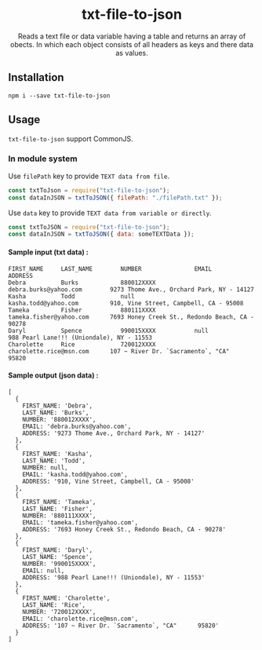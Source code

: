<h1 align="center">txt-file-to-json</h1>

<div align="center">

Reads a text file or data variable having a table and returns an array of obects. In which each object consists of all headers as keys and there data as values.

</div>

## Installation

```
npm i --save txt-file-to-json
```

## Usage

`txt-file-to-json` support CommonJS.

### In module system

Use `filePath` key to provide `TEXT data from file`.

```javascript
const txtToJson = require("txt-file-to-json");
const dataInJSON = txtToJSON({ filePath: "./filePath.txt" });
```

Use `data` key to provide `TEXT data from variable or directly`.

```javascript
const txtToJSON = require("txt-file-to-json");
const dataInJSON = txtToJSON({ data: someTEXTData });
```

#### Sample input (txt data) :

```
FIRST_NAME     LAST_NAME        NUMBER               EMAIL                        ADDRESS
Debra          Burks            880012XXXX           debra.burks@yahoo.com        9273 Thome Ave., Orchard Park, NY - 14127
Kasha          Todd             null                 kasha.todd@yahoo.com         910, Vine Street, Campbell, CA - 95008
Tameka         Fisher           880111XXXX           tameka.fisher@yahoo.com      7693 Honey Creek St., Redondo Beach, CA - 90278
Daryl          Spence           990015XXXX           null                         988 Pearl Lane!!! (Uniondale), NY - 11553
Charolette     Rice             720012XXXX           charolette.rice@msn.com      107 ~ River Dr. `Sacramento`, "CA"      95820
```

#### Sample output (json data) :

```
[
  {
    FIRST_NAME: 'Debra',
    LAST_NAME: 'Burks',
    NUMBER: '880012XXXX',
    EMAIL: 'debra.burks@yahoo.com',
    ADDRESS: '9273 Thome Ave., Orchard Park, NY - 14127'
  },
  {
    FIRST_NAME: 'Kasha',
    LAST_NAME: 'Todd',
    NUMBER: null,
    EMAIL: 'kasha.todd@yahoo.com',
    ADDRESS: '910, Vine Street, Campbell, CA - 95008'
  },
  {
    FIRST_NAME: 'Tameka',
    LAST_NAME: 'Fisher',
    NUMBER: '880111XXXX',
    EMAIL: 'tameka.fisher@yahoo.com',
    ADDRESS: '7693 Honey Creek St., Redondo Beach, CA - 90278'
  },
  {
    FIRST_NAME: 'Daryl',
    LAST_NAME: 'Spence',
    NUMBER: '990015XXXX',
    EMAIL: null,
    ADDRESS: '988 Pearl Lane!!! (Uniondale), NY - 11553'
  },
  {
    FIRST_NAME: 'Charolette',
    LAST_NAME: 'Rice',
    NUMBER: '720012XXXX',
    EMAIL: 'charolette.rice@msn.com',
    ADDRESS: '107 ~ River Dr. `Sacramento`, "CA"      95820'
  }
]
```
